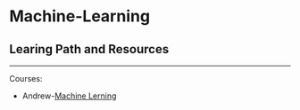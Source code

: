 # Machine-Learning

## Learing Path and Resources
---

Courses:
* Andrew-[Machine Lerning](https://www.coursera.org/learn/machine-learning#)

